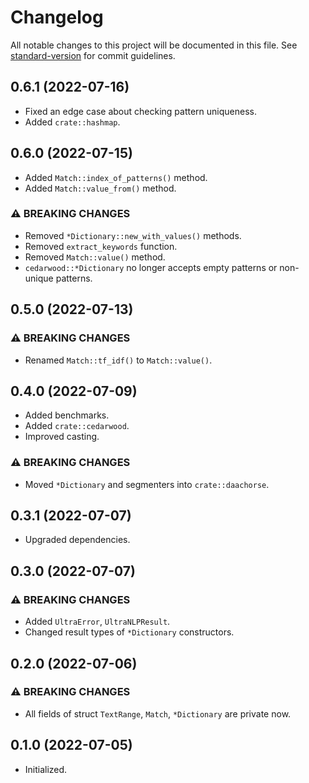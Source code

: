 # Changelog
All notable changes to this project will be documented in this file. See [standard-version](https://github.com/conventional-changelog/standard-version) for commit guidelines.

## 0.6.1 (2022-07-16)
- Fixed an edge case about checking pattern uniqueness.
- Added `crate::hashmap`.

## 0.6.0 (2022-07-15)
- Added `Match::index_of_patterns()` method.
- Added `Match::value_from()` method.

### ⚠ BREAKING CHANGES
- Removed `*Dictionary::new_with_values()` methods.
- Removed `extract_keywords` function.
- Removed `Match::value()` method.
- `cedarwood::*Dictionary` no longer accepts empty patterns or non-unique patterns.

## 0.5.0 (2022-07-13)
### ⚠ BREAKING CHANGES
- Renamed `Match::tf_idf()` to `Match::value()`.

## 0.4.0 (2022-07-09)
- Added benchmarks.
- Added `crate::cedarwood`.
- Improved casting.

### ⚠ BREAKING CHANGES
- Moved `*Dictionary` and segmenters into `crate::daachorse`.

## 0.3.1 (2022-07-07)
- Upgraded dependencies.

## 0.3.0 (2022-07-07)
### ⚠ BREAKING CHANGES
- Added `UltraError`, `UltraNLPResult`.
- Changed result types of `*Dictionary` constructors.

## 0.2.0 (2022-07-06)
### ⚠ BREAKING CHANGES
- All fields of struct `TextRange`, `Match`, `*Dictionary` are private now.

## 0.1.0 (2022-07-05)
- Initialized.
